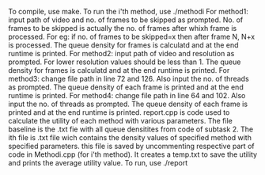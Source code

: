 To compile, use make.
To run the i'th method, use ./methodi
For method1: input path of video and no. of frames to be skipped as prompted. No. of frames to be skipped is actually the no. of frames after whixh frame is processed. For eg: if no. of frames to be skipped=x then after frame N, N+x is processed. The queue density for frames is calculatd and at the end runtime is printed.
For method2: input path of video and resolution as prompted. For lower resolution values should be less than 1. The queue density for frames is calculatd and at the end runtime is printed.
For method3: change file path in line 72 and 126. Also input the no. of threads as prompted. The queue density of each frame is printed and at the end runtime is printed.
For method4: change file path in line 64 and 102. Also input the no. of threads as prompted. The queue density of each frame is printed and at the end runtime is printed.
report.cpp is code used to calculate the utility of each method with various parameters. The file baseline is the .txt fie with all queue densitites from code of subtask 2. The ith file is .txt file wich contains the density values of specified method with specified parameters. this file is saved by uncommenting respective part of code in Methodi.cpp (for i'th method). It creates a temp.txt to save the utility and prints the average utility value. To run, use ./report
